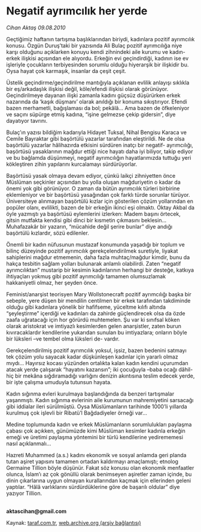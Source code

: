 # Negatif ayrımcılık her yerde

*Cihan Aktaş 09.08.2010*

<div class="yazi"><p>Geçtiğimiz haftanın tartışma başlıklarından biriydi, kadınlara pozitif ayrımcılık konusu. Özgün Duruş’taki bir yazısında Ali Bulaç pozitif ayrımcılığa niye karşı olduğunu açıklarken konuyu kendi zihnindeki aile kurumu ve kadın-erkek ilişkisi açısından ele alıyordu. Erkeğin evi geçindirdiği, kadının ise ev işleriyle çocukların terbiyesinden sorumlu olduğu hiyerarşik bir ilişkidir bu. Oysa hayat çok karmaşık, insanlar da çeşit çeşit. </p>
<p>Üstelik geçindirme/geçindirilme mantığıyla açıklanan evlilik anlayışı sıklıkla bir eş/arkadaşlık ilişkisi değil, köle/efendi ilişkisi olarak görünüyor. Geçindirilmeye dayanan ilişki zamanla kadını güçsüz düşürürken erkek nazarında da ‘kaşık düşmanı’ olarak anıldığı bir konuma sıkıştırıyor. Efendi bazen merhametli, bağışlaması da bol; pekâlâ... Ama bazen de öfkeleniyor ve saçını süpürge etmiş kadına, “işine gelmezse çekip gidersin”, diye dayatıyor tavrını.</p>
<p>Bulaç’ın yazısı bildiğim kadarıyla Hidayet Tuksal, Nihal Bengisu Karaca ve Cemile Bayraktar gibi başörtülü yazarlar tarafından eleştirildi. Ne de olsa başörtülü yazarlar hâlihazırda etkisini sürdüren inatçı bir negatif- ayrımcılığı, başörtüsü yasaklarının mağdur ettiği nice hayatı daha iyi biliyor, takip ediyor ve bu bağlamda düşünmeyi, negatif ayrımcılığın hayatlarımızda tuttuğu yeri kökleştiren zihin yapılarını kurcalamayı sürdürüyorlar.</p>
<p>Başörtüsü yasak olmaya devam ediyor, çünkü laikçi zihniyetten önce Müslüman seçkinler açısından bu yolla oluşan mağduriyetin o kadar da önemi yok gibi görünüyor. O zaman da bütün ayrımcılık türleri birbirine eklemleniyor ve bir başörtüsü yasağından çok farklı türde sorunlar türüyor. Üniversiteye alınmayan başörtülü kızlar için gösterilen çözüm yollarından en popüler olanı, evlilikti, bazen de bir erkeğin ikinci eşi olmaktı. Oktay Akbal da öyle yazmıştı ya başörtüsü eylemlerini izlerken: Madem başını örtecek, gitsin mutfakta kendisi gibi dinci bir kısmetin çıkmasını beklesin... Muhafazakâr bir yazarın, “mücahide değil şerire bunlar” diye andığı başörtülü kızlardır, sözü edilenler.</p>
<p>Önemli bir kadın nüfusunun mustazaf konumunda yaşadığı bir toplum ve bilinç düzeyinde pozitif ayrımcılık gerekçelendirilmek suretiyle, liyakat sahiplerini mağdur etmemenin, daha fazla muhtaç/mağdur kimdir, bunu da hakça tesbitin sağlam yolları bulunarak anlamlı olabilirdi. Zaten “negatif ayrımcılıktan” mustarip bir kesimin kadınlarının herhangi bir desteğe, katkıya ihtiyaçları yokmuş gibi pozitif ayrımcılığı tamamen olumsuzlamak hakkaniyetli olmaz, her şeyden önce. </p>
<p>Feminist/anarşist teorisyen Mary Wollstonecraft pozitif ayrımcılığı başka bir sebeple, yere düşen bir mendilin centilmen bir erkek tarafından takdiminde olduğu gibi kadınlara yönelik bir hafifseme, yüceltme kılıfı altında “şeyleştirme” içerdiği ve kadınları da zahirde güçlendirecek olsa da özde zaafa uğratacağı için hor görürdü muhtemelen. Şu var ki sınıfsal köken olarak aristokrat ve imtiyazlı kesimlerden gelen anarşistler, zaten burun kıvıracaklardır kendilerine yukarıdan sunulan bu imtiyazlara; onların böyle bir lüksleri –ve tembel olma lüksleri de- vardır. </p>
<p>Gerekçelendirilmiş pozitif ayrımcılık yoksul, işsiz, bazen bedenini satmayı tek çözüm yolu sayacak kadar düşkünleşen kadınlar için yararlı olmaz mıydı... Hayırsız kocası yüzünden ortalıkta kalan kadın kendini uçurumdan atacak yerde çalışarak “hayatını kazansın”; iki çocuğuyla –baba ocağı dâhil- hiç bir mekâna sığdıramadığı varlığını denizin akıntısına teslim edecek yerde, bir işte çalışma umuduyla tutunsun hayata.</p>
<p>Kadın sığınma evleri kurulmaya başlandığında da benzeri tartışmalar yaşanmıştı. Kadın sığınma evlerinin aile kurumunun mahremiyetini sarsacağı gibi iddialar ileri sürülmüştü. Oysa Müslümanların tarihinde 1000’li yıllarda kurulmuş çok işlevli bir Ribatü’l Bağdadiyeler örneği var...</p>
<p>Medine toplumunda kadın ve erkek Müslümanların sorumlulukları paylaşma çabası çok açıkken, günümüzde kimi Müslüman kesimler kadınla erkeğin emeği ve üretimi paylaşma yöntemini bir türlü kendilerine yedirememesi nasıl açıklanmalı...</p>
<p>Hazreti Muhammed (a.s.) kadını ekonomik ve sosyal anlamda geri planda tutan aşiret yapısını tamamen ortadan kaldırmayı amaçlamıştı; etnolog Germaine Tillion böyle düşünür. Fakat söz konusu olan ekonomik menfaatler olunca, İslam’ı az çok gönüllü olarak benimseyen aşiretler zaman içinde, bu dinin çıkarlarına uygun olmayan kurallarından kaçmak için ellerinden geleni yaptılar. “Hâlâ varlıklarını sürdürdüklerine göre de başarılı oldular” diye yazıyor Tillion.</p>
<p><b><br/>aktascihan@gmail.com</b></p></div>

Kaynak: [taraf.com.tr](http://www.taraf.com.tr:80/cihan-aktas/makale-negatif-ayrimcilik-her-yerde.htm), [web.archive.org (arşiv bağlantısı)](http://web.archive.org/web/20100828135908/http://www.taraf.com.tr:80/cihan-aktas/makale-negatif-ayrimcilik-her-yerde.htm)
